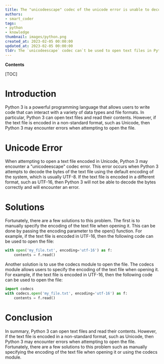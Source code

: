 ```yaml
---
title: The "unicodeescape" codec of the unicode error is unable to decode bytes, so text files cannot be opened in Python 3
authors:
- smart_coder
tags:
- python
- knowledge
thumbnail: images/python.png
created_at: 2023-02-05 00:00:00
updated_at: 2023-02-05 00:00:00
tldr: The `unicodeescape` codec can`t be used to open text files in Python 3, so a different encoding must be used.
---
```


**Contents**

[TOC]

# Introduction
Python 3 is a powerful programming language that allows users to write code that can interact with a variety of data types and file formats. In particular, Python 3 can open text files and read their contents. However, if the text file is encoded in a non-standard format, such as Unicode, then Python 3 may encounter errors when attempting to open the file.

# Unicode Error
When attempting to open a text file encoded in Unicode, Python 3 may encounter a "unicodeescape" codec error. This error occurs when Python 3 attempts to decode the bytes of the text file using the default encoding of the system, which is usually UTF-8. If the text file is encoded in a different format, such as UTF-16, then Python 3 will not be able to decode the bytes correctly and will encounter an error.

# Solutions
Fortunately, there are a few solutions to this problem. The first is to manually specify the encoding of the text file when opening it. This can be done by passing the encoding parameter to the open() function. For example, if the text file is encoded in UTF-16, then the following code can be used to open the file: 

```python
with open('my_file.txt', encoding='utf-16') as f:
    contents = f.read()
```

Another solution is to use the codecs module to open the file. The codecs module allows users to specify the encoding of the text file when opening it. For example, if the text file is encoded in UTF-16, then the following code can be used to open the file:

```python
import codecs
with codecs.open('my_file.txt', encoding='utf-16') as f:
    contents = f.read()
```

# Conclusion
In summary, Python 3 can open text files and read their contents. However, if the text file is encoded in a non-standard format, such as Unicode, then Python 3 may encounter errors when attempting to open the file. Fortunately, there are a few solutions to this problem such as manually specifying the encoding of the text file when opening it or using the codecs module.
